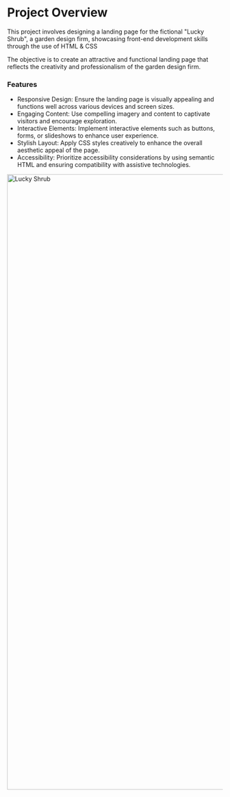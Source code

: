 # Project Overview
This project involves designing a landing page for the fictional "Lucky Shrub", a garden design firm, showcasing front-end development skills through the use of HTML & CSS

The objective is to create an attractive and functional landing page that reflects the creativity and professionalism of the garden design firm.

### Features
- Responsive Design: Ensure the landing page is visually appealing and functions well across various devices and screen sizes.
- Engaging Content: Use compelling imagery and content to captivate visitors and encourage exploration.
- Interactive Elements: Implement interactive elements such as buttons, forms, or slideshows to enhance user experience.
- Stylish Layout: Apply CSS styles creatively to enhance the overall aesthetic appeal of the page.
- Accessibility: Prioritize accessibility considerations by using semantic HTML and ensuring compatibility with assistive technologies.


<img width="1438" alt="Lucky Shrub" src="https://github.com/VishnuP02/Lucky-Shrub/assets/135986853/02a90bea-df1f-4ade-b497-c133d44b0541">
